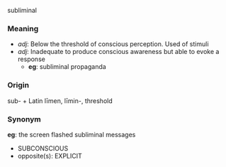 subliminal
### Meaning
+ _adj_: Below the threshold of conscious perception. Used of stimuli
+ _adj_: Inadequate to produce conscious awareness but able to evoke a response
    + __eg__: subliminal propaganda

### Origin

sub- + Latin līmen, līmin-, threshold

### Synonym

__eg__: the screen flashed subliminal messages

+ SUBCONSCIOUS
+ opposite(s): EXPLICIT


